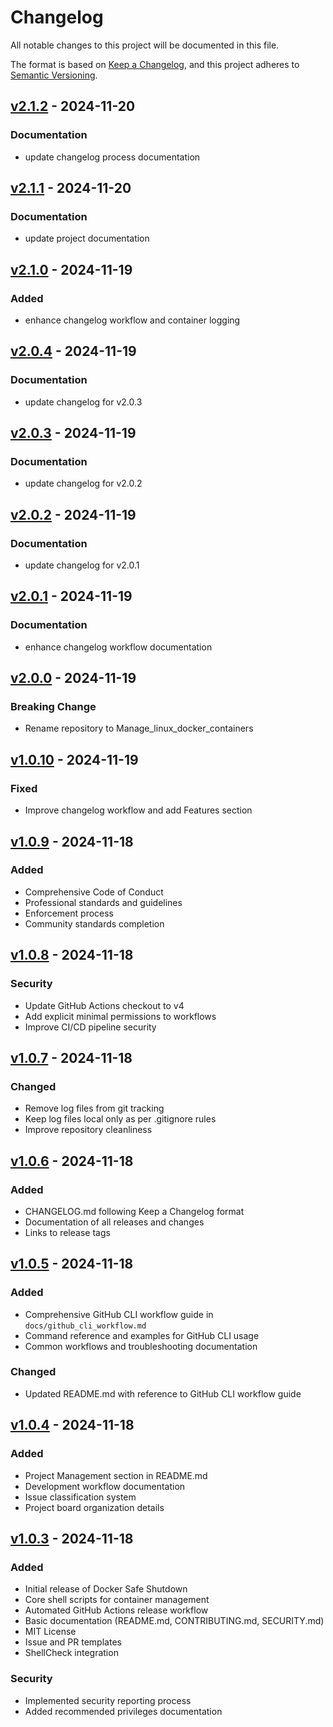 # Changelog

All notable changes to this project will be documented in this file.

The format is based on [Keep a Changelog](https://keepachangelog.com/en/1.0.0/),
and this project adheres to [Semantic Versioning](https://semver.org/spec/v2.0.0.html).

## [v2.1.2] - 2024-11-20

### Documentation
- update changelog process documentation

[v2.1.2]: https://github.com/PeterVinter/Manage_linux_docker_containers/releases/tag/v2.1.2


## [v2.1.1] - 2024-11-20

### Documentation
- update project documentation

[v2.1.1]: https://github.com/PeterVinter/Manage_linux_docker_containers/releases/tag/v2.1.1


## [v2.1.0] - 2024-11-19

### Added
- enhance changelog workflow and container logging

[v2.1.0]: https://github.com/PeterVinter/Manage_linux_docker_containers/releases/tag/v2.1.0


## [v2.0.4] - 2024-11-19

### Documentation
- update changelog for v2.0.3

[v2.0.4]: https://github.com/PeterVinter/Manage_linux_docker_containers/releases/tag/v2.0.4

## [v2.0.3] - 2024-11-19

### Documentation
- update changelog for v2.0.2

[v2.0.3]: https://github.com/PeterVinter/Manage_linux_docker_containers/releases/tag/v2.0.3

## [v2.0.2] - 2024-11-19

### Documentation
- update changelog for v2.0.1

[v2.0.2]: https://github.com/PeterVinter/Manage_linux_docker_containers/releases/tag/v2.0.2

## [v2.0.1] - 2024-11-19

### Documentation
- enhance changelog workflow documentation

[v2.0.1]: https://github.com/PeterVinter/Manage_linux_docker_containers/releases/tag/v2.0.1

## [v2.0.0] - 2024-11-19

### Breaking Change
- Rename repository to Manage_linux_docker_containers

[v2.0.0]: https://github.com/PeterVinter/Manage_linux_docker_containers/releases/tag/v2.0.0

## [v1.0.10] - 2024-11-19

### Fixed
- Improve changelog workflow and add Features section

[v1.0.10]: https://github.com/PeterVinter/Manage_linux_docker_containers/releases/tag/v1.0.10

## [v1.0.9] - 2024-11-18

### Added
- Comprehensive Code of Conduct
- Professional standards and guidelines
- Enforcement process
- Community standards completion

## [v1.0.8] - 2024-11-18

### Security
- Update GitHub Actions checkout to v4
- Add explicit minimal permissions to workflows
- Improve CI/CD pipeline security

## [v1.0.7] - 2024-11-18

### Changed
- Remove log files from git tracking
- Keep log files local only as per .gitignore rules
- Improve repository cleanliness

## [v1.0.6] - 2024-11-18

### Added
- CHANGELOG.md following Keep a Changelog format
- Documentation of all releases and changes
- Links to release tags

## [v1.0.5] - 2024-11-18

### Added
- Comprehensive GitHub CLI workflow guide in `docs/github_cli_workflow.md`
- Command reference and examples for GitHub CLI usage
- Common workflows and troubleshooting documentation

### Changed
- Updated README.md with reference to GitHub CLI workflow guide

## [v1.0.4] - 2024-11-18

### Added
- Project Management section in README.md
- Development workflow documentation
- Issue classification system
- Project board organization details

## [v1.0.3] - 2024-11-18

### Added
- Initial release of Docker Safe Shutdown
- Core shell scripts for container management
- Automated GitHub Actions release workflow
- Basic documentation (README.md, CONTRIBUTING.md, SECURITY.md)
- MIT License
- Issue and PR templates
- ShellCheck integration

### Security
- Implemented security reporting process
- Added recommended privileges documentation

[v1.0.10]: https://github.com/PeterVinter/Manage_linux_docker_containers/releases/tag/v1.0.10
[v1.0.9]: https://github.com/PeterVinter/Manage_linux_docker_containers/releases/tag/v1.0.9
[v1.0.8]: https://github.com/PeterVinter/Manage_linux_docker_containers/releases/tag/v1.0.8
[v1.0.7]: https://github.com/PeterVinter/Manage_linux_docker_containers/releases/tag/v1.0.7
[v1.0.6]: https://github.com/PeterVinter/Manage_linux_docker_containers/releases/tag/v1.0.6
[v1.0.5]: https://github.com/PeterVinter/Manage_linux_docker_containers/releases/tag/v1.0.5
[v1.0.4]: https://github.com/PeterVinter/Manage_linux_docker_containers/releases/tag/v1.0.4
[v1.0.3]: https://github.com/PeterVinter/Manage_linux_docker_containers/releases/tag/v1.0.3
